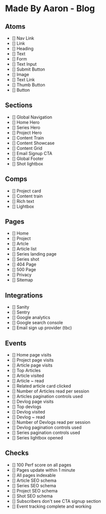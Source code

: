 # Made By Aaron - Blog

## Atoms
- [] Nav Link
- [] Link
- [] Heading
- [] Text
- [] Form
- [] Text Input
- [] Submit Button
- [] Image
- [] Text Link
- [] Thumb Button
- [] Button
## Sections
- [] Global Navigation
- [] Home Hero
- [] Series Hero
- [] Project Hero
- [] Content Train
- [] Content Showcase
- [] Content Grid
- [] Email Signup CTA
- [] Global Footer
- [] Shot lightbox

## Comps
- [] Project card
- [] Content train
- [] Rich text
- [] Lightbox

## Pages
- [] Home
- [] Project
- [] Artcle
- [] Article list
- [] Series landing page
- [] Series shot
- [] 404 Page
- [] 500 Page
- [] Privacy
- [] Sitemap

## Integrations
- [] Sanity
- [] Sentry
- [] Google analytics
- [] Google search console
- [] Email sign up provider (tbc)

## Events
- [] Home page visits
- [] Project page visits
- [] Article page visits
- [] Top Articles
- [] Article visited
- [] Article ~ read
- [] Related article card clicked
- [] Number of Articles read per session
- [] Articles pagination controls used
- [] Devlog page visits
- [] Top devlogs
- [] Devlog visited
- [] Devlog ~ read
- [] Number of Devlogs read per session
- [] Devlog pagination controls used
- [] Series pagination controls used
- [] Series lightbox opened

## Checks
- [] 100 Perf score on all pages
- [] Pages update within 1 minute
- [] All pages indexable
- [] Article SEO schema
- [] Series SEO schema
- [] Project SEO schema
- [] Shot SEO schema
- [] Subscribers don't see CTA signup section
- [] Event tracking complete and working